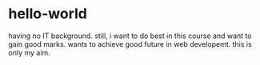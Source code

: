 # hello-world

having no IT background. still, i want to do best in this course and want to gain good marks.
wants to achieve good future in web developemt. this is only my aim.
